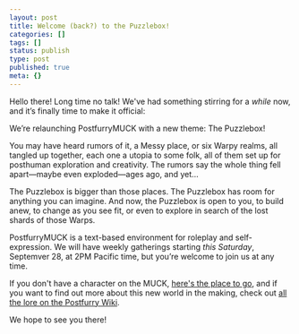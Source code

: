 ```yaml
---
layout: post
title: Welcome (back?) to the Puzzlebox!
categories: []
tags: []
status: publish
type: post
published: true
meta: {}
---
```


Hello there! Long time no talk! We've had something stirring for a _while_ now, and it’s finally time to make it official:

We’re relaunching PostfurryMUCK with a new theme: The Puzzlebox!

You may have heard rumors of it, a Messy place, or six Warpy realms, all tangled up together, each one a utopia to some folk, all of them set up for posthuman exploration and creativity. The rumors say the whole thing fell apart—maybe even exploded—ages ago, and yet…

The Puzzlebox is bigger than those places. The Puzzlebox has room for anything you can imagine. And now, the Puzzlebox is open to you, to build anew, to change as you see fit, or even to explore in search of the lost shards of those Warps.

PostfurryMUCK is a text-based environment for roleplay and self-expression. We will have weekly gatherings starting _this Saturday_, Septemver 28, at 2PM Pacific time, but you’re welcome to join us at any time.

If you don't have a character on the MUCK, [here's the place to go](https://postfurry.net/muck/request/), and if you want to find out more about this new world in the making, check out [all the lore on the Postfurry Wiki](https://wiki.postfurry.net/wiki/Postfurry_MUCK).

We hope to see you there!